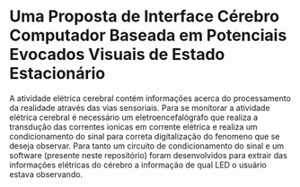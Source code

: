 # Uma Proposta de Interface Cérebro Computador Baseada em Potenciais Evocados Visuais de Estado Estacionário


A atividade elétrica cerebral contém informações acerca do processamento da realidade através das vias sensoriais. 
Para se monitorar a atividade elétrica cerebral é necessário um eletroencefalógrafo que realiza a transdução das correntes ionicas em corrente elétrica e realiza um condicionamento do sinal para correta digitalização do fenomeno que se deseja observar. 
Para tanto um circuito de condicionamento do sinal e um software (presente neste repositório) foram desenvolvidos para extrair das informações elétricas do cérebro a informação de qual LED o usuário estava observando.


